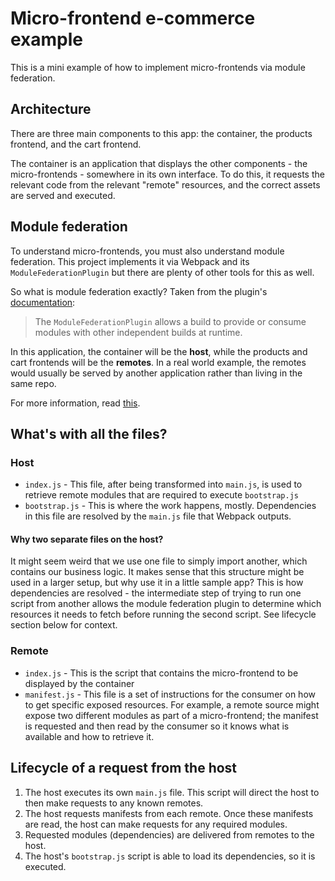 # Micro-frontend e-commerce example

This is a mini example of how to implement micro-frontends via module federation.

## Architecture

There are three main components to this app: the container, the products frontend, and the cart frontend.

The container is an application that displays the other components - the micro-frontends - somewhere in its own interface. To do this, it requests the relevant code from the relevant "remote" resources, and the correct assets are served and executed.

## Module federation

To understand micro-frontends, you must also understand module federation. This project implements it via Webpack and its `ModuleFederationPlugin` but there are plenty of other tools for this as well.

So what is module federation exactly? Taken from the plugin's [documentation](https://webpack.js.org/plugins/module-federation-plugin/):

> The `ModuleFederationPlugin` allows a build to provide or consume modules with other independent builds at runtime.

In this application, the container will be the **host**, while the products and cart frontends will be the **remotes**. In a real world example, the remotes would usually be served by another application rather than living in the same repo.

For more information, read [this](https://webpack.js.org/concepts/module-federation/).

## What's with all the files?

### Host

- `index.js` - This file, after being transformed into `main.js`, is used to retrieve remote modules that are required to execute `bootstrap.js`
- `bootstrap.js` - This is where the work happens, mostly. Dependencies in this file are resolved by the `main.js` file that Webpack outputs.

#### Why two separate files on the host?

It might seem weird that we use one file to simply import another, which contains our business logic. It makes sense that this structure might be used in a larger setup, but why use it in a little sample app? This is how dependencies are resolved - the intermediate step of trying to run one script from another allows the module federation plugin to determine which resources it needs to fetch before running the second script. See lifecycle section below for context.

### Remote

- `index.js` - This is the script that contains the micro-frontend to be displayed by the container
- `manifest.js` - This file is a set of instructions for the consumer on how to get specific exposed resources. For example, a remote source might expose two different modules as part of a micro-frontend; the manifest is requested and then read by the consumer so it knows what is available and how to retrieve it.

## Lifecycle of a request from the host

1. The host executes its own `main.js` file. This script will direct the host to then make requests to any known remotes.
2. The host requests manifests from each remote. Once these manifests are read, the host can make requests for any required modules.
3. Requested modules (dependencies) are delivered from remotes to the host.
4. The host's `bootstrap.js` script is able to load its dependencies, so it is executed.